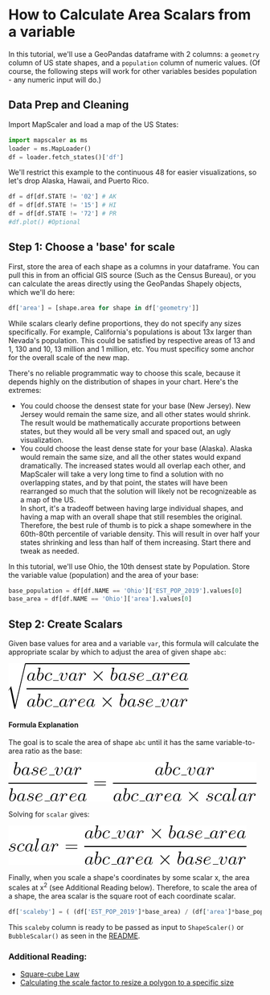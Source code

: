 # How to Calculate Area Scalars from a variable

In this tutorial, we'll use a GeoPandas dataframe with 2 columns: a `geometry` column of US state shapes, and a `population` column of numeric values. (Of course, the following steps will work for other variables besides population - any numeric input will do.)

## Data Prep and Cleaning
Import MapScaler and load a map of the US States:
```python
import mapscaler as ms
loader = ms.MapLoader()
df = loader.fetch_states()['df']
```
We'll restrict this example to the continuous 48 for easier visualizations, so let's drop Alaska, Hawaii, and Puerto Rico.    
```python
df = df[df.STATE != '02'] # AK
df = df[df.STATE != '15'] # HI
df = df[df.STATE != '72'] # PR
#df.plot() #Optional
```

## Step 1: Choose a 'base' for scale
First, store the area of each shape as a columns in your dataframe. You can pull this in from an official GIS source (Such as the Census Bureau), or you can calculate the areas directly using the GeoPandas Shapely objects, which we'll do here:

```python
df['area'] = [shape.area for shape in df['geometry']]
```


While scalars clearly define proportions, they do not specify any sizes specifically. For example, California's populations is about 13x larger than Nevada's population. This could be satisfied by respective areas of 13 and 1, 130 and 10, 13 million and 1 million, etc. You must specificy some anchor for the overall scale of the new map.  

There's no reliable programmatic way to choose this scale, because it depends highly on the distribution of shapes in your chart. Here's the extremes:
- You could choose the densest state for your base (New Jersey). New Jersey would remain the same size, and all other states would shrink. The result would be mathematically accurate proportions between states, but they would all be very small and spaced out, an ugly visualization.    
- You could choose the least dense state for your base (Alaska). Alaska would remain the same size, and all the other states would expand dramatically. The increased states would all overlap each other, and MapScaler will take a very long time to find a solution with no overlapping states, and by that point, the states will have been rearranged so much that the solution will likely not be recognizeable as a map of the US.        
In short, it's a tradeoff between having large individual shapes, and having a map with an overall shape that still resembles the original.
Therefore, the best rule of thumb is to pick a shape somewhere in the 60th-80th percentile of variable density. This will result in over half your states shrinking and less than half of them increasing. Start there and tweak as needed.

In this tutorial, we'll use Ohio, the 10th densest state by Population. Store the variable value (population) and the area of your base:

```python
base_population = df[df.NAME == 'Ohio']['EST_POP_2019'].values[0]
base_area = df[df.NAME == 'Ohio']['area'].values[0]
```

## Step 2: Create Scalars

Given base values for area and a variable `var`, this formula will calculate the appropriate scalar by which to adjust the area of given shape `abc`:

![Scalar Equation](images/full_equation.gif)

#### Formula Explanation

The goal is to scale the area of shape `abc` until it has the same variable-to-area ratio as the base:

![Proportion Comparison](images/proportion_comparison.gif)
   
Solving for `scalar` gives:
    
![scalar](images/scalar.gif)
    
Finally, when you scale a shape's coordinates by some scalar x, the area scales at x<sup>2</sup> (see Additional Reading below). Therefore, to scale the area of a shape, the area scalar is the square root of each coordinate scalar.  
    
```python
df['scaleby'] = ( (df['EST_POP_2019']*base_area) / (df['area']*base_population) )**.5
```

This `scaleby` column is ready to be passed as input to `ShapeScaler()` or `BubbleScalar()` as seen in the [README](README.md).

### Additional Reading:
- [Square-cube Law](https://en.wikipedia.org/wiki/Square-cube_law)
- [Calculating the scale factor to resize a polygon to a specific size](https://math.stackexchange.com/questions/1889423/calculating-the-scale-factor-to-resize-a-polygon-to-a-specific-size)
